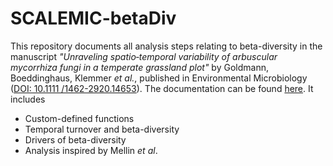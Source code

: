 # SCALEMIC-betaDiv
This repository documents all analysis steps relating to beta-diversity in the manuscript *"Unraveling spatio‐temporal variability of arbuscular mycorrhiza fungi in a temperate grassland plot"* by Goldmann, Boeddinghaus, Klemmer *et al.*, published in Environmental Microbiology ([DOI: 10.1111 /1462-2920.14653](https://doi.org/10.1111/1462-2920.14653)).
The documentation can be found [here](https://a-h-b.github.io/SCALEMIC-betaDiv/). It includes 
* Custom-defined functions
* Temporal turnover and beta-diversity
* Drivers of beta-diversity
* Analysis inspired by Mellin *et al*.

